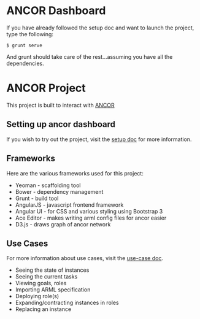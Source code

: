 # ANCOR Dashboard

If you have already followed the setup doc and want to launch the project, type the following:

    $ grunt serve

And grunt should take care of the rest...assuming you have all the dependencies.

# ANCOR Project

This project is built to interact with [ANCOR](https://github.com/arguslab/ancor)

## Setting up ancor dashboard

If you wish to try out the project, visit the [setup doc](setup.md) for more information.

## Frameworks

Here are the various frameworks used for this project:

- Yeoman - scaffolding tool
- Bower - dependency management
- Grunt - build tool
- AngularJS - javascript frontend framework
- Angular UI - for CSS and various styling using Bootstrap 3
- Ace Editor - makes writing arml config files for ancor easier
- D3.js - draws graph of ancor network

## Use Cases

For more information about use cases, visit the [use-case doc](doc/use-cases.md).

- Seeing the state of instances
- Seeing the current tasks
- Viewing goals, roles
- Importing ARML specification
- Deploying role(s)
- Expanding/contracting instances in roles
- Replacing an instance
